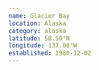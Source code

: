 ```yaml
---
name: Glacier Bay
location: Alaska
category: alaska
latitude: 58.50°N
longitude: 137.00°W
established: 1980-12-02
---
```

